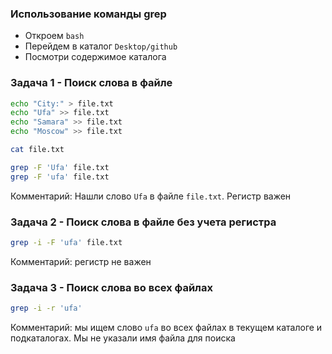 ### Использование команды grep

-   Откроем `bash`
-   Перейдем в каталог `Desktop/github`
-   Посмотри содержимое каталога

### Задача 1 - Поиск слова в файле

```bash
echo "City:" > file.txt
echo "Ufa" >> file.txt
echo "Samara" >> file.txt
echo "Moscow" >> file.txt

cat file.txt

grep -F 'Ufa' file.txt
grep -F 'ufa' file.txt
```

Комментарий: Нашли слово `Ufa` в файле `file.txt`. Регистр важен

### Задача 2 - Поиск слова в файле без учета регистра

```bash
grep -i -F 'ufa' file.txt
```

Комментарий: регистр не важен

### Задача 3 - Поиск слова во всех файлах

```bash
grep -i -r 'ufa'
```

Комментарий: мы ищем слово `ufa` во всех файлах в текущем каталоге и подкаталогах.
Мы не указали имя файла для поиска
